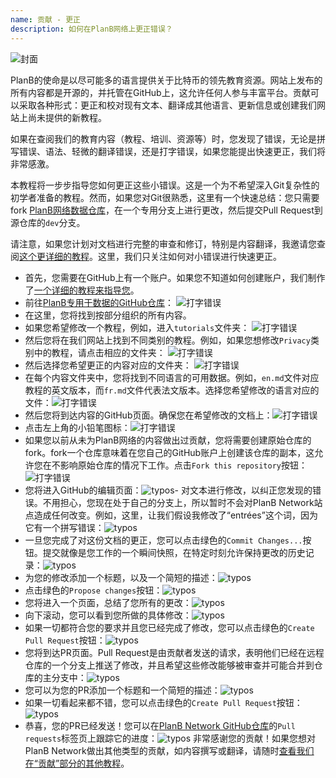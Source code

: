 ```yaml
---
name: 贡献 - 更正
description: 如何在PlanB网络上更正错误？
---
```

![封面](assets/cover.webp)

PlanB的使命是以尽可能多的语言提供关于比特币的领先教育资源。网站上发布的所有内容都是开源的，并托管在GitHub上，这允许任何人参与丰富平台。贡献可以采取各种形式：更正和校对现有文本、翻译成其他语言、更新信息或创建我们网站上尚未提供的新教程。

如果在查阅我们的教育内容（教程、培训、资源等）时，您发现了错误，无论是拼写错误、语法、轻微的翻译错误，还是打字错误，如果您能提出快速更正，我们将非常感激。

本教程将一步步指导您如何更正这些小错误。这是一个为不希望深入Git复杂性的初学者准备的教程。然而，如果您对Git很熟悉，这里有一个快速总结：您只需要fork [PlanB网络数据仓库](https://github.com/PlanB-Network/bitcoin-educational-content)，在一个专用分支上进行更改，然后提交Pull Request到源仓库的`dev`分支。

请注意，如果您计划对文档进行完整的审查和修订，特别是内容翻译，我邀请您查阅[这个更详细的教程](https://planb.network/tutorials/others/content-review-tutorial)。这里，我们只关注如何对小错误进行快速更正。

- 首先，您需要在GitHub上有一个账户。如果您不知道如何创建账户，我们制作了[一个详细的教程来指导您](https://planb.network/tutorials/others/create-github-account)。
- 前往[PlanB专用于数据的GitHub仓库](https://github.com/PlanB-Network/bitcoin-educational-content)：
![打字错误](assets/01.webp)
- 在这里，您将找到按部分组织的所有内容。
- 如果您希望修改一个教程，例如，进入`tutorials`文件夹：
![打字错误](assets/02.webp)
- 然后您将在我们网站上找到不同类别的教程。例如，如果您想修改`Privacy`类别中的教程，请点击相应的文件夹：
![打字错误](assets/03.webp)
- 然后选择您希望更正的内容对应的文件夹：
![打字错误](assets/04.webp)
- 在每个内容文件夹中，您将找到不同语言的可用数据。例如，`en.md`文件对应教程的英文版本，而`fr.md`文件代表法文版本。选择您希望修改的语言对应的文件：![打字错误](assets/05.webp)
- 然后您将到达内容的GitHub页面。确保您在希望修改的文档上：![打字错误](assets/06.webp)
- 点击左上角的小铅笔图标：![打字错误](assets/07.webp)
- 如果您以前从未为PlanB网络的内容做出过贡献，您将需要创建原始仓库的fork。fork一个仓库意味着在您自己的GitHub账户上创建该仓库的副本，这允许您在不影响原始仓库的情况下工作。点击`Fork this repository`按钮：![打字错误](assets/08.webp)
- 您将进入GitHub的编辑页面：![typos](assets/09.webp)- 对文本进行修改，以纠正您发现的错误。不用担心，您现在处于自己的分支上，所以暂时不会对PlanB Network站点造成任何改变。例如，这里，让我们假设我修改了“entrées”这个词，因为它有一个拼写错误：![typos](assets/10.webp)
- 一旦您完成了对这份文档的更正，您可以点击绿色的`Commit Changes...`按钮。提交就像是您工作的一个瞬间快照，在特定时刻允许保持更改的历史记录：![typos](assets/11.webp)
- 为您的修改添加一个标题，以及一个简短的描述：![typos](assets/12.webp)
- 点击绿色的`Propose changes`按钮：![typos](assets/13.webp)
- 您将进入一个页面，总结了您所有的更改：![typos](assets/14.webp)
- 向下滚动，您可以看到您所做的具体修改：![typos](assets/15.webp)
- 如果一切都符合您的要求并且您已经完成了修改，您可以点击绿色的`Create Pull Request`按钮：![typos](assets/16.webp)
- 您将到达PR页面。Pull Request是由贡献者发送的请求，表明他们已经在远程仓库的一个分支上推送了修改，并且希望这些修改能够被审查并可能合并到仓库的主分支中：![typos](assets/17.webp)
- 您可以为您的PR添加一个标题和一个简短的描述：![typos](assets/18.webp)
- 如果一切看起来都不错，您可以点击绿色的`Create Pull Request`按钮：![typos](assets/19.webp)
- 恭喜，您的PR已经发送！您可以在[PlanB Network GitHub仓库](https://github.com/PlanB-Network/bitcoin-educational-content/pulls)的`Pull requests`标签页上跟踪它的进度：![typos](assets/20.webp)
非常感谢您的贡献！如果您想对PlanB Network做出其他类型的贡献，如内容撰写或翻译，请随时[查看我们在“贡献”部分的其他教程](https://planb.network/tutorials/others)。
